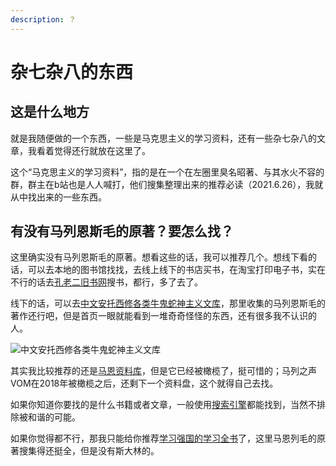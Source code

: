 ```yaml
---
description: ？
---
```


# 杂七杂八的东西

## 这是什么地方

就是我随便做的一个东西，一些是马克思主义的学习资料，还有一些杂七杂八的文章，我看着觉得还行就放在这里了。

这个“马克思主义的学习资料”，指的是在一个在左圈里臭名昭著、与其水火不容的群，群主在b站也是人人喊打，他们搜集整理出来的推荐必读（2021.6.26），我就从中找出来的一些东西。

## 有没有马列恩斯毛的原著？要怎么找？

这里确实没有马列恩斯毛的原著。想看这些的话，我可以推荐几个。想线下看的话，可以去本地的图书馆找找，去线上线下的书店买书，在淘宝打印电子书，实在不行的话去[孔老二旧书网](https://www.kongfz.com)搜书，都行，多了去了。

线下的话，可以去[中文安托西修各类牛鬼蛇神主义文库](https://www.marxists.org/chinese/index.html)，那里收集的马列恩斯毛的著作还行吧，但是首页一眼就能看到一堆奇奇怪怪的东西，还有很多我不认识的人。&#x20;

![中文安托西修各类牛鬼蛇神主义文库](.gitbook/assets/home\_page\_01.png)

其实我比较推荐的还是[马恩资料库](https://mebk.org)，但是它已经被橄榄了，挺可惜的；马列之声VOM在2018年被橄榄之后，还剩下一个资料盘，这个就得自己去找。

如果你知道你要找的是什么书籍或者文章，一般使用[搜索引擎](https://www.baidu.com)都能找到，当然不排除被和谐的可能。

如果你觉得都不行，那我只能给你推荐[学习强国的学习全书](https://www.xuexi.cn/33590d1e7810a9270f32d4a9a092c446/632637934f4fde6f0cefbf743596aee5.html)了，这里马恩列毛的原著搜集得还挺全，但是没有斯大林的。
